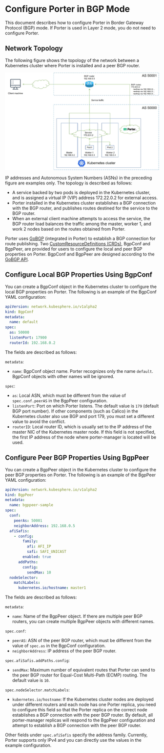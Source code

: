 # Configure Porter in BGP Mode

This document describes how to configure Porter in Border Gateway Protocol (BGP) mode. If Porter is used in Layer 2 mode, you do not need to configure Porter.

## Network Topology

The following figure shows the topology of the network between a Kubernetes cluster where Porter is installed and a peer BGP router.

![porter-network-topology](./img/configure-porter-in-bgp-mode/porter-network-topology.jpg)

IP addresses and Autonomous System Numbers (ASNs) in the preceding figure are examples only. The topology is described as follows:

* A service backed by two pods is deployed in the Kubernetes cluster, and is assigned a virtual IP (VIP) address 172.22.0.2 for external access.
* Porter installed in the Kubernetes cluster establishes a BGP connection with the BGP router, and publishes routes destined for the service to the BGP router.
* When an external client machine attempts to access the service, the BGP router load balances the traffic among the master, worker 1, and work 2 nodes based on the routes obtained from Porter.

Porter uses [GoBGP](https://github.com/osrg/gobgp) (integrated in Porter) to establish a BGP connection for route publishing. Two [CustomResourceDefinitions (CRDs)](https://kubernetes.io/docs/tasks/extend-kubernetes/custom-resources/custom-resource-definitions/), BgpConf and BgpPeer, are provided for users to configure the local and peer BGP properties on Porter. BgpConf and BgpPeer are designed according to the [GoBGP API](https://github.com/osrg/gobgp/blob/master/api/gobgp.pb.go).

## Configure Local BGP Properties Using BgpConf

You can create a BgpConf object in the Kubernetes cluster to configure the local BGP properties on Porter. The following is an example of the BgpConf YAML configuration:

```yaml
apiVersion: network.kubesphere.io/v1alpha2
kind: BgpConf
metadata:
  name: default
spec:
  as: 50000
  listenPort: 17900
  routerId: 192.168.0.2
```

The fields are described as follows:

`metadata`:

* `name`: BgpConf object name. Porter recognizes only the name `default`. BgpConf objects with other names will be ignored.

`spec`:

* `as`: Local ASN, which must be different from the value of `spec.conf.peerAS` in the BgpPeer configuration.
* `listenPort`: Port on which Porter listens. The default value is `179` (default BGP port number). If other components (such as Calico) in the Kubernetes cluster also use BGP and port 179, you must set a different value to avoid the conflict.
* `routerID`: Local router ID, which is usually set to the IP address of the master NIC of the Kubernetes master node. If this field is not specified, the first IP address of the node where porter-manager is located will be used.

## Configure Peer BGP Properties Using BgpPeer

You can create a BgpPeer object in the Kubernetes cluster to configure the peer BGP properties on Porter. The following is an example of the BgpPeer YAML configuration:

```yaml
apiVersion: network.kubesphere.io/v1alpha2
kind: BgpPeer
metadata:
  name: bgppeer-sample
spec:
  conf:
    peerAs: 50001
    neighborAddress: 192.168.0.5
  afiSafis:
    - config:
        family:
          afi: AFI_IP
          safi: SAFI_UNICAST
        enabled: true
      addPaths:
        config:
          sendMax: 10
  nodeSelector:
    matchLabels:
      kubernetes.io/hostname: master1
```

The fields are described as follows:

`metadata`:

* `name`: Name of the BgpPeer object. If there are multiple peer BGP routers, you can create multiple BgpPeer objects with different names.

`spec.conf`:

* `peerAS`: ASN of the peer BGP router, which must be different from the value of `spec.as` in the BgpConf configuration.
* `neighborAddress`: IP address of the peer BGP router.

`spec.afiSafis.addPaths.config`:

* `sendMax`: Maximum number of equivalent routes that Porter can send to the peer BGP router for Equal-Cost Multi-Path (ECMP) routing. The default value is `10`.

`spec.nodeSelector.matchLabels`:

* `kubernetes.io/hostname`: If the Kubernetes cluster nodes are deployed under different routers and each node has one Porter replica, you need to configure this field so that the Porter replica on the correct node establishes a BGP connection with the peer BGP router. By default, all porter-manager replicas will respond to the BgpPeer configuration and attempt to establish a BGP connection with the peer BGP router.

Other fields under `spec.afiSafis` specify the address family. Currently, Porter supports only IPv4 and you can directly use the values in the example configuration.
